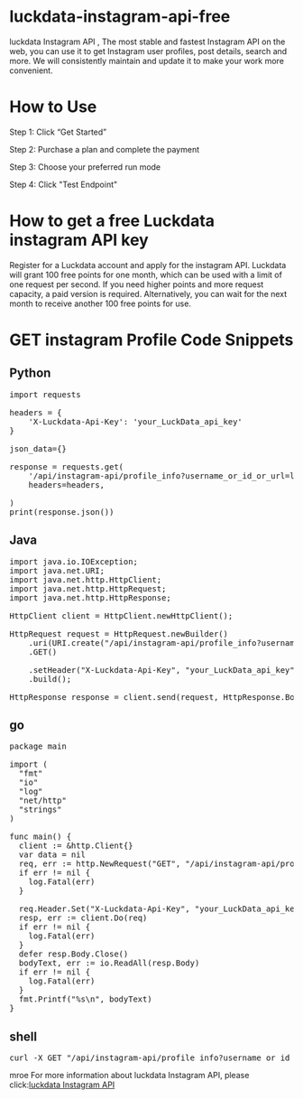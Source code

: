 # luckdata-instagram-api-free
luckdata Instagram API , The most stable and fastest Instagram API on the web, you can use it to get Instagram user profiles, post details, search and more. We will consistently maintain and update it to make your work more convenient.
# How to Use

Step 1: Click “Get Started”

Step 2: Purchase a plan and complete the payment

Step 3: Choose your preferred run mode

Step 4: Click "Test Endpoint"

# How to get a free Luckdata instagram API key

Register for a Luckdata account and apply for the instagram API. Luckdata will grant 100 free points for one month, which can be used with a limit of one request per second. If you need higher points and more request capacity, a paid version is required. Alternatively, you can wait for the next month to receive another 100 free points for use.

# GET instagram Profile Code Snippets
## Python
<pre>import requests

headers = {
    'X-Luckdata-Api-Key': 'your_LuckData_api_key'
}

json_data={}

response = requests.get(
    '/api/instagram-api/profile_info?username_or_id_or_url=luckproxy',
    headers=headers,
    
)
print(response.json())</pre>
## Java
<pre>import java.io.IOException;
import java.net.URI;
import java.net.http.HttpClient;
import java.net.http.HttpRequest;
import java.net.http.HttpResponse;

HttpClient client = HttpClient.newHttpClient();

HttpRequest request = HttpRequest.newBuilder()
    .uri(URI.create("/api/instagram-api/profile_info?username_or_id_or_url=luckproxy"))
    .GET()
    
    .setHeader("X-Luckdata-Api-Key", "your_LuckData_api_key")
    .build();

HttpResponse<String> response = client.send(request, HttpResponse.BodyHandlers.ofString());</pre>
## go
<pre>package main

import (
  "fmt"
  "io"
  "log"
  "net/http"
  "strings"
)

func main() {
  client := &http.Client{}
  var data = nil
  req, err := http.NewRequest("GET", "/api/instagram-api/profile_info?username_or_id_or_url=luckproxy", data)
  if err != nil {
    log.Fatal(err)
  }
  
  req.Header.Set("X-Luckdata-Api-Key", "your_LuckData_api_key")
  resp, err := client.Do(req)
  if err != nil {
    log.Fatal(err)
  }
  defer resp.Body.Close()
  bodyText, err := io.ReadAll(resp.Body)
  if err != nil {
    log.Fatal(err)
  }
  fmt.Printf("%s\n", bodyText)
}</pre>
## shell
<pre>curl -X GET "/api/instagram-api/profile_info?username_or_id_or_url=luckproxy"  -H "X-Luckdata-Api-Key":"your_LuckData_api_key" </pre>

mroe For more information about luckdata Instagram API, please click:<a href="https://luckdata.io/marketplace/detail/instagram-api">luckdata Instagram API</a>
